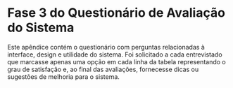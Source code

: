 # Fase 3 do Questionário de Avaliação do Sistema

Este apêndice contém o questionário com perguntas relacionadas à interface, design e utilidade do sistema. Foi solicitado a cada entrevistado que marcasse apenas uma opção em cada linha da tabela representando o grau de satisfação e, ao final das avaliações, fornecesse dicas ou sugestões de melhoria para o sistema.
